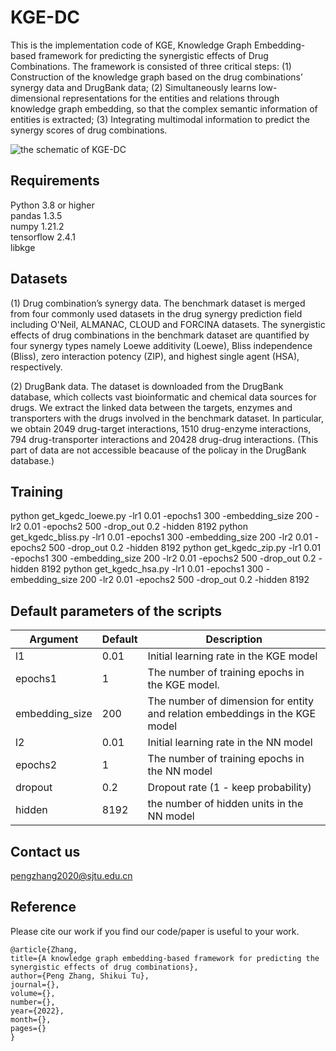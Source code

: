 # KGE-DC
This is the implementation code of KGE, Knowledge Graph Embedding-based framework for predicting the synergistic effects of Drug Combinations. The framework is consisted of three critical steps: (1) Construction of the knowledge graph based on the drug combinations’ synergy data and DrugBank data; (2) Simultaneously learns low-dimensional representations for the entities and relations through knowledge graph embedding, so that the complex semantic information of entities is extracted; (3) Integrating multimodal information to predict the synergy scores of drug combinations. 

![the schematic of KGE-DC](.fig1.png)

## Requirements
Python 3.8 or higher  
pandas 1.3.5  
numpy 1.21.2  
tensorflow 2.4.1    
libkge

## Datasets
(1) Drug combination’s synergy data. The benchmark dataset is merged from four commonly used datasets in the drug synergy prediction field including O'Neil, ALMANAC, CLOUD and FORCINA datasets. The synergistic effects of drug combinations in the benchmark dataset are quantified by four synergy types namely Loewe additivity (Loewe), Bliss independence (Bliss), zero interaction potency (ZIP), and highest single agent (HSA), respectively. 

(2) DrugBank data. The dataset is downloaded from the DrugBank database, which collects vast bioinformatic and chemical data sources for drugs. We extract the linked data between the targets, enzymes and transporters with the drugs involved in the benchmark dataset. In particular, we obtain 2049 drug-target interactions, 1510 drug-enzyme interactions, 794 drug-transporter interactions and 20428 drug-drug interactions. (This part of data are not accessible beacause of the policay in the DrugBank database.)



## Training
python get_kgedc_loewe.py -lr1 0.01 -epochs1 300 -embedding_size 200  -lr2 0.01 -epochs2 500 -drop_out 0.2 -hidden 8192
python get_kgedc_bliss.py -lr1 0.01 -epochs1 300 -embedding_size 200  -lr2 0.01 -epochs2 500 -drop_out 0.2 -hidden 8192
python get_kgedc_zip.py -lr1 0.01 -epochs1 300 -embedding_size 200  -lr2 0.01 -epochs2 500 -drop_out 0.2 -hidden 8192
python get_kgedc_hsa.py -lr1 0.01 -epochs1 300 -embedding_size 200  -lr2 0.01 -epochs2 500 -drop_out 0.2 -hidden 8192

## Default parameters of the scripts
|Argument|Default|Description|
|---|---|----|
| l1|  0.01|  Initial learning rate in the KGE model|
| epochs1 |  1|  The number of training epochs in the KGE model. |
| embedding_size |  200|  The number of dimension for entity and relation embeddings in the KGE model|
| l2|  0.01|  Initial learning rate in the NN model|
| epochs2 |  1|  The number of training epochs in the NN model|
| dropout|  0.2|  Dropout rate (1 - keep probability) |
| hidden |  8192|  the number of hidden units in the NN model |


## Contact us
pengzhang2020@sjtu.edu.cn

## Reference
Please cite our work if you find our code/paper is useful to your work.

```   
@article{Zhang, 
title={A knowledge graph embedding-based framework for predicting the synergistic effects of drug combinations}, 
author={Peng Zhang, Shikui Tu}, 
journal={}, 
volume={}, 
number={}, 
year={2022}, 
month={}, 
pages={} 
}
```
